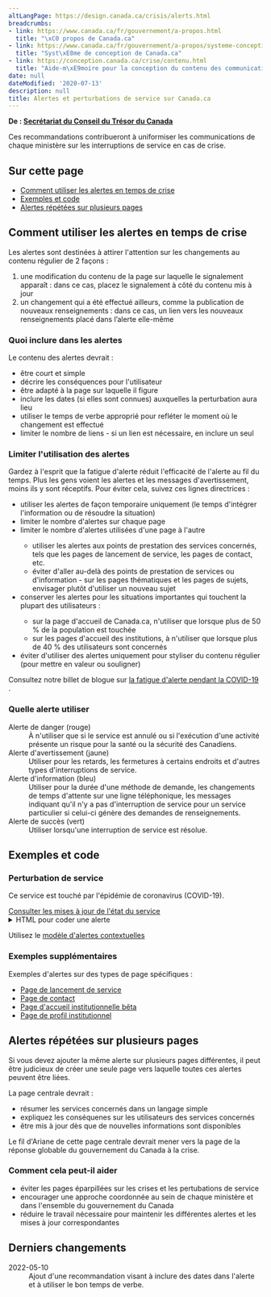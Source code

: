 ```yaml
---
altLangPage: https://design.canada.ca/crisis/alerts.html
breadcrumbs:
- link: https://www.canada.ca/fr/gouvernement/a-propos.html
  title: "\xC0 propos de Canada.ca"
- link: https://www.canada.ca/fr/gouvernement/a-propos/systeme-conception.html
  title: "Syst\xE8me de conception de Canada.ca"
- link: https://conception.canada.ca/crise/contenu.html
  title: "Aide-m\xE9moire pour la conception du contenu des communications de crise"
date: null
dateModified: '2020-07-13'
description: null
title: Alertes et perturbations de service sur Canada.ca
---
```



<p class="gc-byline">
 <strong>
  De :
  <a href="https://www.canada.ca/fr/secretariat-conseil-tresor.html">
   Secrétariat du Conseil du Trésor du Canada
  </a>
 </strong>
</p>

<p>
 Ces recommandations contribueront à uniformiser les communications de chaque ministère sur les interruptions de service en cas de crise.
</p>

<section>
 <h2>
  Sur cette page
 </h2>
 <ul>
  <li>
   <a href="#alertes">
    Comment utiliser les alertes en temps de crise
   </a>
  </li>
  <li>
   <a href="#exemples">
    Exemples et code
   </a>
  </li>
  <li>
   <a href="#multiple">
    Alertes répétées sur plusieurs pages
   </a>
  </li>
 </ul>
</section>

<section>
 <h2 id="alertes">
  Comment utiliser les alertes en temps de crise
 </h2>
 <p>
  Les alertes sont destinées à attirer l'attention sur les changements au contenu régulier de 2 façons :
 </p>
 <ol>
  <li>
   une modification du contenu de la page sur laquelle le signalement apparaît : dans ce cas, placez le signalement à côté du contenu mis à jour
  </li>
  <li>
   un changement qui a été effectué ailleurs, comme la publication de nouveaux renseignements : dans ce cas, un lien vers les nouveaux renseignements placé dans l’alerte elle-même
  </li>
 </ol>
 <h3>
  Quoi inclure dans les alertes
 </h3>
 <p>
  Le contenu des alertes devrait :
 </p>
 <ul>
  <li>
   être court et simple
  </li>
  <li>
   décrire les conséquences pour l'utilisateur
  </li>
  <li>
   être adapté à la page sur laquelle il figure
  </li>
  <li>
   inclure les dates (si elles sont connues) auxquelles la perturbation aura lieu
  </li>
  <li>
   utiliser le temps de verbe approprié pour refléter le moment où le changement est effectué
  </li>
  <li>
   limiter le nombre de liens - si un lien est nécessaire, en inclure un seul
  </li>
 </ul>
 <h3>
  Limiter l'utilisation des alertes
 </h3>
 <p>
  Gardez à l'esprit que la fatigue d'alerte réduit l'efficacité de l'alerte au fil du temps. Plus les gens voient les alertes et les messages d'avertissement, moins ils y sont réceptifs.
		Pour éviter cela, suivez ces lignes directrices :
 </p>
 <ul>
  <li>
   utiliser les alertes de façon temporaire uniquement (le temps d'intégrer l'information ou de résoudre la situation)
  </li>
  <li>
   limiter le nombre d'alertes sur chaque page
  </li>
  <li>
   limiter le nombre d'alertes utilisées d'une page à l'autre
  </li>
  <ul>
   <li>
    utiliser les alertes aux points de prestation des services concernés, tels que les pages de lancement de service, les pages de contact, etc.
   </li>
   <li>
    éviter d'aller au-delà des points de prestation de services ou d'information - sur les pages thématiques et les pages de sujets, envisager plutôt d'utiliser un nouveau sujet
   </li>
  </ul>
  <li>
   conserver les alertes pour les situations importantes qui touchent la plupart des utilisateurs :
  </li>
  <ul>
   <li>
    sur la page d'accueil de Canada.ca, n'utiliser que lorsque plus de 50 % de la population est touchée
   </li>
   <li>
    sur les pages d'accueil des institutions, à n'utiliser que lorsque plus de 40 % des utilisateurs sont concernés
   </li>
  </ul>
  <li>
   éviter d'utiliser des alertes uniquement pour styliser du contenu régulier (pour mettre en valeur ou souligner)
  </li>
 </ul>
 <p>
  Consultez notre billet de blogue sur
  <a href="https://blogue.canada.ca/2020/07/15/fatigue-d'alerte.html">
   la fatigue d'alerte pendant la COVID-19
  </a>
  .
 </p>
 <section>
  <h3>
   Quelle alerte utiliser
  </h3>
  <dl class="dl-horizontal">
   <dt>
    Alerte de danger (rouge)
   </dt>
   <dd>
    À n'utiliser que si le service est annulé ou si l'exécution d'une activité présente un risque pour la santé ou la sécurité des Canadiens.
   </dd>
   <dt>
    Alerte d'avertissement (jaune)
   </dt>
   <dd>
    Utiliser pour les retards, les fermetures à certains endroits et d'autres types d'interruptions de service.
   </dd>
   <dt>
    Alerte d'information (bleu)
   </dt>
   <dd>
    Utiliser pour la durée d'une méthode de demande, les changements de temps d'attente sur une ligne téléphonique, les messages indiquant qu'il n'y a pas d'interruption de service pour un service particulier si celui-ci génère des demandes de renseignements.
   </dd>
   <dt>
    Alerte de succès (vert)
   </dt>
   <dd>
    Utiliser lorsqu'une interruption de service est résolue.
   </dd>
  </dl>
 </section>
 <h2 id="exemples">
  Exemples et code
 </h2>
 <div class="well">
  <section class="alert alert-warning">
   <h3>
    Perturbation de service
   </h3>
   <p>
    Ce service est touché par l'épidémie de coronavirus (COVID-19).
   </p>
   <a href="#">
    Consulter les mises à jour de l'état du service
   </a>
  </section>
 </div>
 <details>
  <summary>
   HTML pour coder une alerte
  </summary>
  <p>
   Code:
  </p>
  <pre class="prettyprint"><code>&lt;section class="alert alert-warning"&gt;
 &lt;h3&gt;Perturbation de service&lt;/h3&gt;
 &lt;p&gt;Ce service est touché par l'épidémie de coronavirus (COVID-19).&lt;/p&gt;
 &lt;a href="#"&gt;Consulter les mises à jour de l'état du service&lt;/a&gt;&lt;/p&gt;
&lt;/section&gt;</code></pre>
  <p>
   Changer la classe "alert-warning" pour la classe  "alert-info", "alert-danger" ou "alert-success", en fonction du type d'alerte.
  </p>
 </details>
 <p>
  Utilisez le
  <a href="https://conception.canada.ca/configurations-conception-communes/alertes-contextuelles.html">
   modèle d'alertes contextuelles
  </a>
 </p>
 <h3>
  Exemples supplémentaires
 </h3>
 <p>
  Exemples d'alertes sur des types de page spécifiques :
 </p>
 <ul>
  <li>
   <a href="https://conception.canada.ca/alertes/alertes-lds.html">
    Page de lancement de service
   </a>
  </li>
  <li>
   <a href="https://conception.canada.ca/alertes/alertes-contact.html">
    Page de contact
   </a>
  </li>
  <li>
   <a href="https://conception.canada.ca/alertes/alertes-pai.html">
    Page d'accueil institutionnelle bêta
   </a>
  </li>
  <li>
   <a href="https://conception.canada.ca/alertes/alertes-profil-inst-stable.html">
    Page de profil institutionnel
   </a>
  </li>
 </ul>
 <section>
  <h2 id="multiple">
   Alertes répétées sur plusieurs pages
  </h2>
  <p>
   Si vous devez ajouter la même alerte sur plusieurs pages différentes, il peut être judicieux de créer une seule page vers laquelle toutes ces alertes peuvent être liées.
  </p>
  <p>
   La page centrale devrait :
  </p>
  <ul>
   <li>
    résumer les services concernés dans un langage simple
   </li>
   <li>
    expliquez les conséquenes sur les utilisateurs des services concernés
   </li>
   <li>
    être mis à jour dès que de nouvelles informations sont disponibles
   </li>
  </ul>
  <p>
   Le fil d'Ariane de cette page centrale devrait mener vers la page de la réponse globable du gouvernement du Canada à la crise.
  </p>
  <h3>
   Comment cela peut-il aider
  </h3>
  <ul>
   <li>
    éviter les pages éparpillées sur les crises et les pertubations de service
   </li>
   <li>
    encourager une approche coordonnée au sein de chaque ministère et dans l'ensemble du gouvernement du Canada
   </li>
   <li>
    réduire le travail nécessaire pour maintenir les différentes alertes et les mises à jour correspondantes
   </li>
  </ul>
 </section>
 <h2 id="derniers">
  Derniers changements
 </h2>
 <section>
  <dl class="dl-horizontal">
   <dt>
    <time class="link-muted" datetime="2022-05-10">
     2022-05-10
    </time>
   </dt>
   <dd>
    Ajout d'une recommandation visant à inclure des dates dans l'alerte et à utiliser le bon temps de verbe.
   </dd>
  </dl>
 </section>
</section>
